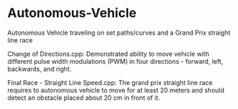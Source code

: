 # Autonomous-Vehicle
Autonomous Vehicle traveling on set paths/curves and a Grand Prix straight line race

Change of Directions.cpp: Demonstrated ability to move vehicle with different pulse width modulations (PWM) in four directions - forward, left, backwards, and right. 

Final Race - Straight Line Speed.cpp: The grand prix straight line race requires to autonomous vehicle to move for at least 20 meters and should detect an obstacle placed about 20 cm in front of it. 
